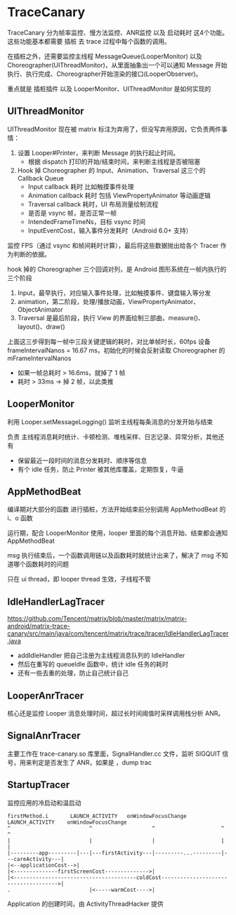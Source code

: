 
# TraceCanary

TraceCanary 分为帧率监控、慢方法监控、ANR监控 以及 启动耗时 这4个功能。这些功能基本都需要 插桩 去 trace 过程中每个函数的调用。

在插桩之外，还需要监控主线程 MessageQueue(LooperMonitor) 以及 Choreographer(UIThreadMonitor)，从里面抽象出一个可以通知 Message 开始执行、执行完成、Choreographer开始渲染的接口(LooperObserver)。

重点就是 插桩插件 以及 LooperMonitor、UIThreadMonitor 是如何实现的

## UIThreadMonitor

UIThreadMonitor 现在被 matrix 标注为弃用了，但没写弃用原因，它负责两件事情：

1. 设置 Looper#Printer，来判断 Message 的执行起止时间。
   - 根据 dispatch 打印的开始/结束时间，来判断主线程是否被阻塞
2. Hook 掉 Choreographer 的 Input、Animation、Traversal 这三个的 Callback Queue
   - Input callback 耗时	比如触摸事件处理
   - Animation callback 耗时 包括 ViewPropertyAnimator 等动画逻辑
   - Traversal callback 耗时，UI 布局测量绘制流程
   - 是否是 vsync 帧，是否正常一帧
   - IntendedFrameTimeNs，目标 vsync 时间
   - InputEventCost，输入事件分发耗时（Android 6.0+ 支持）

监控 FPS（通过 vsync 和帧间耗时计算），最后将这些数据抛出给各个 Tracer 作为判断的依据。

hook 掉的 Choreographer 三个回调对列，是 Android 图形系统在一帧内执行的三个阶段

1. Input，最早执行，对应输入事件处理，比如触摸事件、键盘输入等分发
2. animation，第二阶段，处理/播放动画，ViewPropertyAnimator、ObjectAnimator
3. Traversal 是最后阶段，执行 View 的界面绘制三部曲，measure()、layout()、draw()

上面这三步得到每一帧中三段关键逻辑的耗时，对比单帧时长，60fps 设备 frameIntervalNanos = 16.67 ms，初始化的时候会反射读取 Choreographer 的 mFrameIntervalNanos

- 如果一帧总耗时 > 16.6ms，就掉了 1 帧 
- 耗时 > 33ms → 掉 2 帧，以此类推

## LooperMonitor

利用 Looper.setMessageLogging() 监听主线程每条消息的分发开始与结束

负责 主线程消息耗时统计、卡顿检测、堆栈采样、日志记录、异常分析，其他还有 

- 保留最近一段时间的消息分发耗时、顺序等信息
- 有个 idle 任务，防止 Printer 被其他库覆盖，定期恢复，牛逼

## AppMethodBeat

编译期对大部分的函数 进行插桩，方法开始结束前分别调用 AppMethodBeat 的 i、o 函数

运行期，配合 LooperMonitor 使用，looper 里面的每个消息开始、结束都会通知 AppMethodBeat

msg 执行结束后，一个函数调用链以及函数耗时就统计出来了，解决了 msg 不知道哪个函数耗时的问题

只在 ui thread，即 looper thread 生效，子线程不管

## IdleHandlerLagTracer

https://github.com/Tencent/matrix/blob/master/matrix/matrix-android/matrix-trace-canary/src/main/java/com/tencent/matrix/trace/tracer/IdleHandlerLagTracer.java

- addIdleHandler 把自己注册为主线程消息队列的 IdleHandler 
- 然后在重写的 queueIdle 函数中，统计 idle 任务的耗时 
- 还有一些去重的处理，防止自己统计自己

## LooperAnrTracer

核心还是监控 Looper 消息处理时间，超过长时间阈值时采样调用栈分析 ANR。

## SignalAnrTracer

主要工作在 trace-canary.so 库里面，SignalHandler.cc 文件，监听 SIGQUIT 信号，用来判定是否发生了 ANR，如果是 ，dump trac

## StartupTracer

监控应用的冷启动和温启动

```
firstMethod.i       LAUNCH_ACTIVITY   onWindowFocusChange   LAUNCH_ACTIVITY    onWindowFocusChange
^                         ^                   ^                     ^                  ^
|                         |                   |                     |                  |
|---------app---------|---|---firstActivity---|---------...---------|---careActivity---|
|<--applicationCost-->|
|<--------------firstScreenCost-------------->|
|<---------------------------------------coldCost------------------------------------->|
.                         |<-----warmCost---->|
```

Application 的创建时间，由 ActivityThreadHacker 提供
